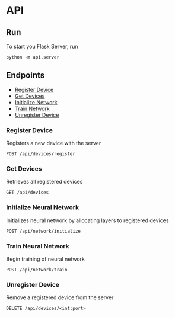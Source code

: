 # API

## Run
To start you Flask Server, run
```shell
python -m api.server
```

## Endpoints
- [Register Device](#register-device)
- [Get Devices](#get-devices)
- [Initialize Network](#initialize-neural-network)
- [Train Network](#train-neural-network)
- [Unregister Device](#unregister-device)


### Register Device
Registers a new device with the server
```
POST /api/devices/register
```
### Get Devices
Retrieves all registered devices 
```
GET /api/devices
```

### Initialize Neural Network
Initializes neural network by allocating layers to registered devices
```
POST /api/network/initialize
```


### Train Neural Network
Begin training of neural network
```
POST /api/network/train
```

### Unregister Device
Remove a registered device from the server
```
DELETE /api/devices/<int:port>
```

